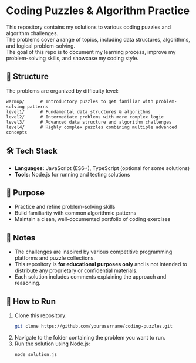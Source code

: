 # Coding Puzzles & Algorithm Practice

This repository contains my solutions to various coding puzzles and algorithm challenges.  
The problems cover a range of topics, including data structures, algorithms, and logical problem-solving.  
The goal of this repo is to document my learning process, improve my problem-solving skills, and showcase my coding style.

## 📂 Structure

The problems are organized by difficulty level:

```
warmup/      # Introductory puzzles to get familiar with problem-solving patterns
level1/      # Fundamental data structures & algorithms
level2/      # Intermediate problems with more complex logic
level3/      # Advanced data structure and algorithm challenges
level4/      # Highly complex puzzles combining multiple advanced concepts
```

## 🛠️ Tech Stack

- **Languages:** JavaScript (ES6+), TypeScript (optional for some solutions)
- **Tools:** Node.js for running and testing solutions

## 🎯 Purpose

- Practice and refine problem-solving skills
- Build familiarity with common algorithmic patterns
- Maintain a clean, well-documented portfolio of coding exercises

## 📌 Notes

- The challenges are inspired by various competitive programming platforms and puzzle collections.
- This repository is **for educational purposes only** and is not intended to distribute any proprietary or confidential materials.
- Each solution includes comments explaining the approach and reasoning.

## 🚀 How to Run

1. Clone this repository:
   ```bash
   git clone https://github.com/yourusername/coding-puzzles.git
   ```
2. Navigate to the folder containing the problem you want to run.
3. Run the solution using Node.js:
   ```bash
   node solution.js
   ```

